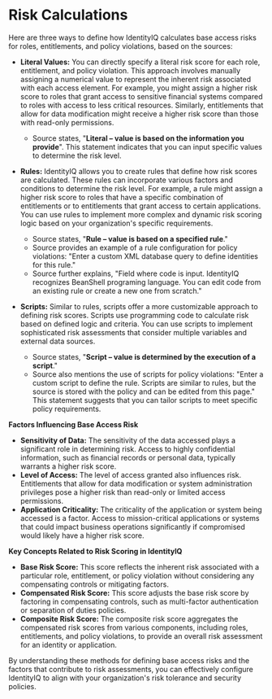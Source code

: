 # Risk Calculations

Here are three ways to define how IdentityIQ calculates base access risks for roles, entitlements, and policy violations, based on the sources:

*   **Literal Values:** You can directly specify a literal risk score for each role, entitlement, and policy violation. This approach involves manually assigning a numerical value to represent the inherent risk associated with each access element. For example, you might assign a higher risk score to roles that grant access to sensitive financial systems compared to roles with access to less critical resources. Similarly, entitlements that allow for data modification might receive a higher risk score than those with read-only permissions.

    *   Source states, "**Literal – value is based on the information you provide**". This statement indicates that you can input specific values to determine the risk level.
*   **Rules:** IdentityIQ allows you to create rules that define how risk scores are calculated. These rules can incorporate various factors and conditions to determine the risk level. For example, a rule might assign a higher risk score to roles that have a specific combination of entitlements or to entitlements that grant access to certain applications. You can use rules to implement more complex and dynamic risk scoring logic based on your organization's specific requirements.

    *   Source states, "**Rule – value is based on a specified rule**."
    *   Source provides an example of a rule configuration for policy violations: "Enter a custom XML database query to define identities for this rule."
    *   Source further explains, "Field where code is input. IdentityIQ recognizes BeanShell programing language. You can edit code from an existing rule or create a new one from scratch."
*   **Scripts:** Similar to rules, scripts offer a more customizable approach to defining risk scores. Scripts use programming code to calculate risk based on defined logic and criteria. You can use scripts to implement sophisticated risk assessments that consider multiple variables and external data sources.

    *   Source states, "**Script – value is determined by the execution of a script**."
    *   Source also mentions the use of scripts for policy violations: "Enter a custom script to define the rule. Scripts are similar to rules, but the source is stored with the policy and can be edited from this page." This statement suggests that you can tailor scripts to meet specific policy requirements.

**Factors Influencing Base Access Risk**

*   **Sensitivity of Data:** The sensitivity of the data accessed plays a significant role in determining risk. Access to highly confidential information, such as financial records or personal data, typically warrants a higher risk score.
*   **Level of Access:** The level of access granted also influences risk. Entitlements that allow for data modification or system administration privileges pose a higher risk than read-only or limited access permissions.
*   **Application Criticality:** The criticality of the application or system being accessed is a factor. Access to mission-critical applications or systems that could impact business operations significantly if compromised would likely have a higher risk score.

**Key Concepts Related to Risk Scoring in IdentityIQ**

*   **Base Risk Score:** This score reflects the inherent risk associated with a particular role, entitlement, or policy violation without considering any compensating controls or mitigating factors.
*   **Compensated Risk Score:** This score adjusts the base risk score by factoring in compensating controls, such as multi-factor authentication or separation of duties policies.
*   **Composite Risk Score:** The composite risk score aggregates the compensated risk scores from various components, including roles, entitlements, and policy violations, to provide an overall risk assessment for an identity or application.

By understanding these methods for defining base access risks and the factors that contribute to risk assessments, you can effectively configure IdentityIQ to align with your organization's risk tolerance and security policies. 
